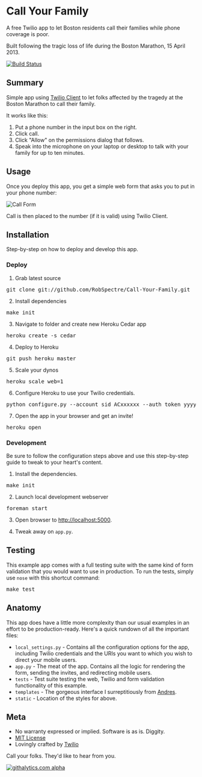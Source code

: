 # Call Your Family 

A free Twilio app to let Boston residents call their families while phone
coverage is poor.

Built following the tragic loss of life during the Boston Marathon, 15 April
2013.

[![Build
Status](https://secure.travis-ci.org/RobSpectre/Call-Your-Family.png?branch=master)](http://travis-ci.org/RobSpectre/Call-Your-Family)

## Summary

Simple app using [Twilio Client](http://www.twilio.com/client) to let folks
affected by the tragedy at the Boston Marathon to call their family.

It works like this:

1. Put a phone number in the input box on the right.
1. Click call.
1. Click "Allow" on the permissions dialog that follows.
1. Speak into the microphone on your laptop or desktop to talk with your family for
up to ten minutes.


## Usage

Once you deploy this app, you get a simple web form that asks you to put in your
phone number:

![Call Form](https://raw.github.com/RobSpectre/Call-Your-Family/master/static/images/screenshot1.png)

Call is then placed to the number (if it is valid) using Twilio Client.



## Installation

Step-by-step on how to deploy and develop this app.

### Deploy 

1) Grab latest source
<pre>
git clone git://github.com/RobSpectre/Call-Your-Family.git 
</pre>

2) Install dependencies
<pre>
make init
</pre>

3) Navigate to folder and create new Heroku Cedar app
<pre>
heroku create -s cedar
</pre>

4) Deploy to Heroku
<pre>
git push heroku master
</pre>

5) Scale your dynos
<pre>
heroku scale web=1
</pre>

6) Configure Heroku to use your Twilio credentials.
<pre>
python configure.py --account_sid ACxxxxxx --auth_token yyyyyyy
</pre>

7) Open the app in your browser and get an invite!
<pre>
heroku open
</pre> 


### Development

Be sure to follow the configuration steps above and use this step-by-step
guide to tweak to your heart's content.

1) Install the dependencies.
<pre>
make init
</pre>

2) Launch local development webserver
<pre>
foreman start
</pre>

3) Open browser to [http://localhost:5000](http://localhost:5000).

4) Tweak away on `app.py`.


## Testing

This example app comes with a full testing suite with the same kind of form
validation that you would want to use in production.  To run the tests, simply
use `nose` with this shortcut command:

<pre>
make test
</pre>


## Anatomy

This app does have a little more complexity than our usual examples in an effort
to be production-ready.  Here's a quick rundown of all the important files:

* `local_settings.py` - Contains all the configuration options for the app,
  including Twilio credentials and the URIs you want to which you wish to direct
  your mobile users.
* `app.py` - The meat of the app.  Contains all the logic for rendering the
  form, sending the invites, and redirecting mobile users.
* `tests` - Test suite testing the web, Twilio and form validation functionality
  of this example.
* `templates` - The gorgeous interface I surreptitiously from
  [Andres](http://twitter.com/enborra).
* `static` - Location of the styles for above.


## Meta 

* No warranty expressed or implied.  Software is as is. Diggity.
* [MIT License](http://www.opensource.org/licenses/mit-license.html)
* Lovingly crafted by [Twilio](http://www.twilio.com) 


Call your folks.  They'd like to hear from you.


[![githalytics.com
alpha](https://cruel-carlota.pagodabox.com/cca4f318e2c039d16cdd82106e3c7c30
"githalytics.com")](http://githalytics.com/RobSpectre/Call-Your-Family)
